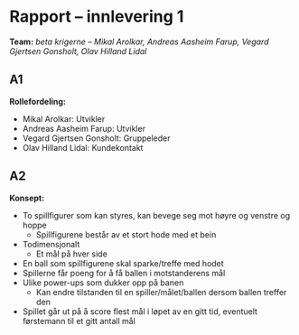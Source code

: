 # Rapport – innlevering 1
**Team:** 
*beta krigerne* – *Mikal Arolkar, Andreas Aasheim Farup, Vegard Gjertsen Gonsholt, Olav Hilland Lidal*

## A1
**Rollefordeling:**
* Mikal Arolkar: Utvikler
* Andreas Aasheim Farup: Utvikler
* Vegard Gjertsen Gonsholt: Gruppeleder
* Olav Hilland Lidal: Kundekontakt 

## A2
**Konsept:**
* To spillfigurer som kan styres, kan bevege seg mot høyre og venstre og hoppe
    * Spillfigurene består av et stort hode med et bein
* Todimensjonalt
    * Et mål på hver side
* En ball som spillfigurene skal sparke/treffe med hodet
* Spillerne får poeng for å få ballen i motstanderens mål
* Ulike power-ups som dukker opp på banen
    * Kan endre tilstanden til en spiller/målet/ballen dersom ballen treffer den
* Spillet går ut på å score flest mål i løpet av en gitt tid, eventuelt førstemann til et gitt antall mål


